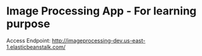 # Image Processing App - For learning purpose
Access Endpoint: http://imageprocessing-dev.us-east-1.elasticbeanstalk.com/